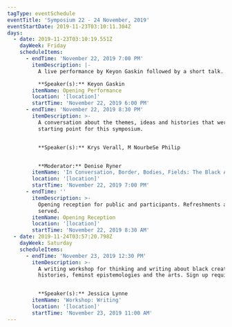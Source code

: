 ```yaml
---
tagType: eventSchedule
eventTitle: 'Symposium 22 - 24 November, 2019'
eventStartDate: 2019-11-23T03:10:11.304Z
days:
  - date: 2019-11-23T03:10:19.551Z
    dayWeek: Friday
    scheduleItems:
      - endTime: 'November 22, 2019 7:00 PM'
        itemDescription: |-
          A live performance by Keyon Gaskin followed by a short talk.

          **Speaker(s):** Keyon Gaskin
        itemName: Opening Performance
        location: '[location]'
        startTime: 'November 22, 2019 6:00 PM'
      - endTime: 'November 22, 2019 8:30 PM'
        itemDescription: >-
          A conversation about the themes, ideas and histories that were the
          starting point for this symposium.


          **Speaker(s):** Krys Verall, M NourbeSe Philip


          **Moderator:** Denise Ryner
        itemName: 'In Conversation, Border, Bodies, Fields: The Black Aesthetic Revisited'
        location: '[location]'
        startTime: 'November 22, 2019 7:00 PM'
      - endTime: ''
        itemDescription: >-
          Opening reception for public and participants. Refreshments and snacks
          served.
        itemName: Opening Reception
        location: '[location]'
        startTime: 'November 22, 2019 8:30 AM'
  - date: 2019-11-24T03:57:20.798Z
    dayWeek: Saturday
    scheduleItems:
      - endTime: 'November 23, 2019 12:30 PM'
        itemDescription: >-
          A writing workshop for thinking and writing about black creative
          histories, feminst epistemologies and the arts. Sign up required.


          **Speaker(s):** Jessica Lynne
        itemName: 'Workshop: Writing'
        location: '[location]'
        startTime: 'November 23, 2019 11:00 AM'
---
```


